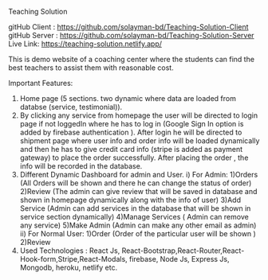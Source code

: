 Teaching Solution

gitHub Client : https://github.com/solayman-bd/Teaching-Solution-Client
gitHub Server : https://github.com/solayman-bd/Teaching-Solution-Server
Live Link: https://teaching-solution.netlify.app/

This is demo website of a coaching center where the students can find the best teachers to assist them with reasonable cost.

Important Features:

1. Home page (5 sections. two dynamic where data are loaded from databse (service, testimonial)).
2. By clicking any service from homepage the user will be directed to login page if not loggedIn where he has to log in (Google Sign In option is added by firebase authentication ). After login he will be directed to shipment page where user info and order info will be loaded dynamically and then he has to give credit card info (stripe is added as payment gateway) to place the order successfully. After placing the order , the info will be recorded in the database.
3. Different Dynamic Dashboard for admin and User.
   i) For Admin:
   1)Orders (All Orders will be shown and there he can change the status of order)
   2)Review (The admin can give review that will be saved in database and shown in homepage dynamically along with the info of user)
   3)Add Service (Admin can add services in the database that will be shown in service section dynamically)
   4)Manage Services ( Admin can remove any service)
   5)Make Admin (Admin can make any other email as admin)
   ii) For Normal User:
   1)Order (Order of the particular user will be shown )
   2)Review
4. Used Technologies : React Js, React-Bootstrap,React-Router,React-Hook-form,Stripe,React-Modals, firebase, Node Js, Express Js, Mongodb, heroku, netlify etc.
